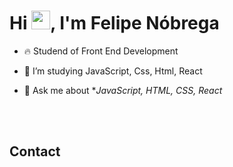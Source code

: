 <img align="right" height="590em">
<h1 align="left">Hi <img src="https://raw.githubusercontent.com/kaueMarques/kaueMarques/master/hi.gif" height="30px">, I'm Felipe Nóbrega</h1>

- 🔥 Studend of Front End Development

- 🔭 I’m studying JavaScript, Css, Html, React

- 💬 Ask me about **JavaScript, HTML, CSS, React*


<br><br>

## Contact
